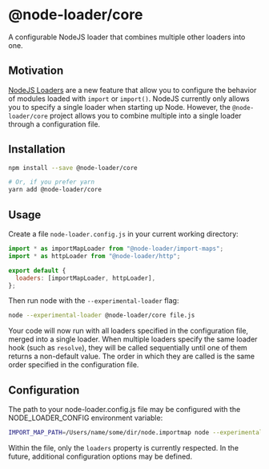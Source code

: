 # @node-loader/core

A configurable NodeJS loader that combines multiple other loaders into one.

## Motivation

[NodeJS Loaders](https://nodejs.org/dist/latest-v14.x/docs/api/esm.html#esm_experimental_loaders) are a new feature that allow you to configure the behavior of modules loaded with `import` or `import()`. NodeJS currently only allows you to specify a single loader when starting up Node. However, the `@node-loader/core` project allows you to combine multiple into a single loader through a configuration file.

## Installation

```sh
npm install --save @node-loader/core

# Or, if you prefer yarn
yarn add @node-loader/core
```

## Usage

Create a file `node-loader.config.js` in your current working directory:

```js
import * as importMapLoader from "@node-loader/import-maps";
import * as httpLoader from "@node-loader/http";

export default {
  loaders: [importMapLoader, httpLoader],
};
```

Then run node with the `--experimental-loader` flag:

```sh
node --experimental-loader @node-loader/core file.js
```

Your code will now run with all loaders specified in the configuration file, merged into a single loader. When multiple loaders specify the same loader hook (such as `resolve`), they will be called sequentially until one of them returns a non-default value. The order in which they are called is the same order specified in the configuration file.

## Configuration

The path to your node-loader.config.js file may be configured with the NODE_LOADER_CONFIG environment variable:

```sh
IMPORT_MAP_PATH=/Users/name/some/dir/node.importmap node --experimental-loader @node-loader/core file.js
```

Within the file, only the `loaders` property is currently respected. In the future, additional configuration options may be defined.
